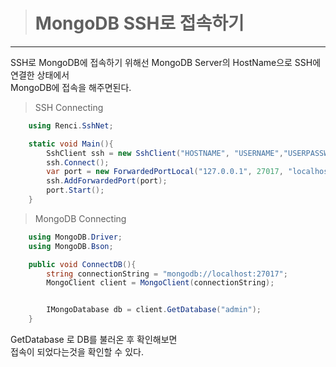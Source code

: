 > # MongoDB SSH로 접속하기

---

SSH로 MongoDB에 접속하기 위해선 MongoDB Server의 HostName으로 
SSH에 연결한 상태에서   
MongoDB에 접속을 해주면된다.

> SSH Connecting
``` c#
    using Renci.SshNet;

    static void Main(){
        SshClient ssh = new SshClient("HOSTNAME", "USERNAME","USERPASSWD");
        ssh.Connect();
        var port = new ForwardedPortLocal("127.0.0.1", 27017, "localhost", 27017);
        ssh.AddForwardedPort(port);
        port.Start();
    }
```

> MongoDB Connecting

``` c#
    using MongoDB.Driver;
    using MongoDB.Bson;

    public void ConnectDB(){
        string connectionString = "mongodb://localhost:27017";
        MongoClient client = MongoClient(connectionString);


        IMongoDatabase db = client.GetDatabase("admin");
    }
```

 GetDatabase 로 DB를 불러온 후 확인해보면   
 접속이 되었다는것을 확인할 수 있다.
